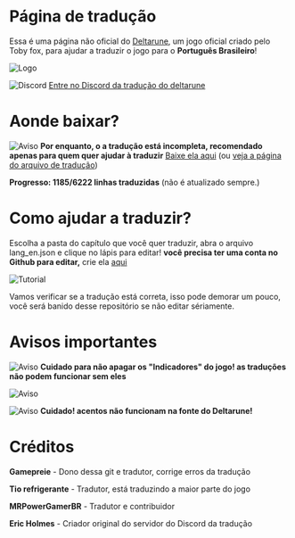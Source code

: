 # Página de tradução
Essa é uma página não oficial do [Deltarune](http://deltarune.com/), um jogo oficial criado pelo Toby fox, para ajudar a traduzir o jogo para o **Português Brasileiro**!

![Logo](https://i.imgur.com/Y7ym2mk.png)

![Discord](https://static.filehorse.com/icons/messaging-and-chat/discord-icon-32.png) [Entre no Discord da tradução do deltarune](https://discord.gg/MBXUw8z)

# Aonde baixar?

![Aviso](https://cdn1.iconfinder.com/data/icons/CrystalClear/32x32/actions/messagebox_warning.png) **Por enquanto, o a tradução está incompleta, recomendado apenas para quem quer ajudar à traduzir** [Baixe ela aqui](https://github.com/Gamepreie/deltarune-traducao/archive/master.zip) (ou [veja a página do arquivo de tradução](https://raw.githubusercontent.com/Gamepreie/deltarune-traducao/master/capitulo%201/lang_en.json))

**Progresso: 1185/6222 linhas traduzidas** (não é atualizado sempre.)

# Como ajudar a traduzir?
Escolha a pasta do capítulo que você quer traduzir, abra o arquivo lang_en.json e clique no lápis para editar! **você precisa ter uma conta no Github para editar,** crie ela [aqui](https://github.com/join)

![Tutorial](https://i.imgur.com/xf67rDv.png)

Vamos verificar se a tradução está correta, isso pode demorar um pouco, você será banido desse repositório se não editar sériamente.

# Avisos importantes

![Aviso](https://cdn1.iconfinder.com/data/icons/CrystalClear/32x32/actions/messagebox_warning.png) **Cuidado para não apagar os "Indicadores" do jogo! as traduções não podem funcionar sem eles**

![Aviso](https://i.imgur.com/CUZkfv8.png)

![Aviso](https://cdn1.iconfinder.com/data/icons/CrystalClear/32x32/actions/messagebox_warning.png) **Cuidado! acentos não funcionam na fonte do Deltarune!**

# Créditos

**Gamepreie** - Dono dessa git e tradutor, corrige erros da tradução

**Tio refrigerante** - Tradutor, está traduzindo a maior parte do jogo

**MRPowerGamerBR** - Tradutor e contribuidor

**Eric Holmes** - Criador original do servidor do Discord da tradução

